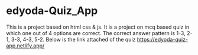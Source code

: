 # edyoda-Quiz_App

This is a project based on html css & js. It is a project on mcq based quiz in which one out of 4 options are correct. 
The correct answer pattern is 1-3, 2-1, 3-3, 4-3, 5-2. Below is the link attached of the quiz
https://edyoda-quiz-app.netlify.app/
